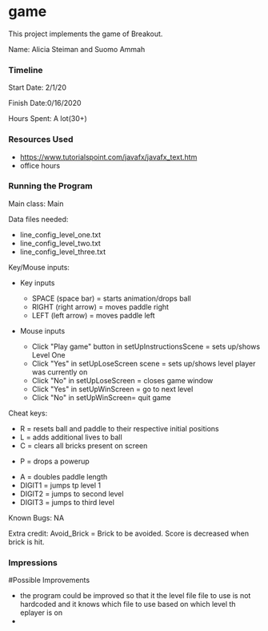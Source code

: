 game
====

This project implements the game of Breakout.

Name: Alicia Steiman and Suomo Ammah

### Timeline

Start Date: 2/1/20

Finish Date:0/16/2020

Hours Spent: A lot(30+)

### Resources Used
* https://www.tutorialspoint.com/javafx/javafx_text.htm
* office hours


### Running the Program

Main class: Main

Data files needed: 
* line_config_level_one.txt
* line_config_level_two.txt
* line_config_level_three.txt


Key/Mouse inputs:
* Key inputs
    * SPACE (space bar) = starts animation/drops ball
    * RIGHT (right arrow) = moves paddle right
    * LEFT (left arrow) = moves paddle left
  
* Mouse inputs
    * Click "Play game" button in setUpInstructionsScene = sets up/shows Level One
    * Click "Yes" in setUpLoseScreen scene = sets up/shows level player was currently on
    * Click "No" in setUpLoseScreen = closes game window 
    * Click "Yes" in setUpWinScreen = go to next level
    * Click "No" in setUpWinScreen= quit game


Cheat keys:
* R = resets ball and paddle to their respective initial positions
* L = adds additional lives to ball
* C = clears all bricks present on screen
+ P = drops a powerup
* A = doubles paddle length
* DIGIT1 = jumps tp level 1
* DIGIT2 = jumps to second level 
* DIGIT3 = jumps to third level


Known Bugs:
NA

Extra credit:
Avoid_Brick = Brick to be avoided. Score is decreased when brick is hit.


### Impressions
#Possible Improvements
* the program could be improved so that it the level file file to use is not
hardcoded and it knows which file to use based on which level th eplayer is on
* 

